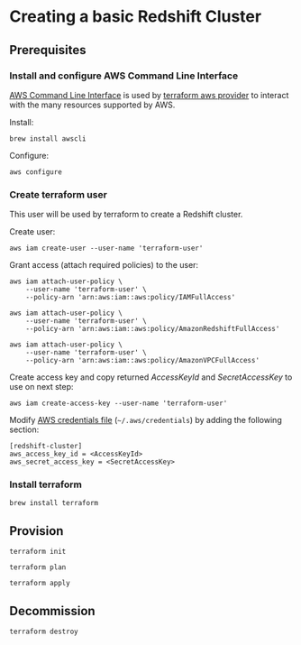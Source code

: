 # Creating a basic Redshift Cluster

## Prerequisites 

### Install and configure AWS Command Line Interface

[AWS Command Line Interface](https://aws.amazon.com/cli/) is used by 
[terraform aws provider](https://registry.terraform.io/providers/hashicorp/aws/latest/docs) 
to interact with the many resources supported by AWS.

Install:
```
brew install awscli
```

Configure:
```
aws configure
```

### Create terraform user 
This user will be used by terraform to create a Redshift cluster.

Create user:
```
aws iam create-user --user-name 'terraform-user'
```

Grant access (attach required policies) to the user:
```
aws iam attach-user-policy \
    --user-name 'terraform-user' \
    --policy-arn 'arn:aws:iam::aws:policy/IAMFullAccess'
    
aws iam attach-user-policy \
    --user-name 'terraform-user' \
    --policy-arn 'arn:aws:iam::aws:policy/AmazonRedshiftFullAccess'
    
aws iam attach-user-policy \
    --user-name 'terraform-user' \
    --policy-arn 'arn:aws:iam::aws:policy/AmazonVPCFullAccess'
```

Create access key and copy returned *AccessKeyId* and *SecretAccessKey* to use on next step:
```
aws iam create-access-key --user-name 'terraform-user'
```

Modify [AWS credentials file](https://docs.aws.amazon.com/sdk-for-php/v3/developer-guide/guide_credentials_profiles.html)
(`~/.aws/credentials`) by adding the following section:

```
[redshift-cluster]
aws_access_key_id = <AccessKeyId>
aws_secret_access_key = <SecretAccessKey>
```


### Install terraform

```
brew install terraform
```


## Provision

```
terraform init
```

```
terraform plan
```
```
terraform apply
```

## Decommission 
```
terraform destroy
```
